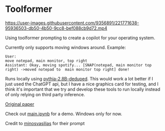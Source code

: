 # Toolformer

https://user-images.githubusercontent.com/9356891/221771638-95936503-db50-4b50-9cc8-bef088cb9d72.mp4


Using toolformer prompting to create a copilot for your operating system.

Currently only supports moving windows around.
Example: 

```
User: 
move notepad, main monitor, top right
Assistant: Okay, moving spotify... [SNAP(notepad, main monitor top right) ->moved notepad to  main monitor top right] done!
```

Runs locally using [pythia-2.8B-deduped](https://huggingface.co/EleutherAI/pythia-2.8b-deduped). This would work a lot better if I just used the ChatGPT api, but I have a nice graphics card for testing, and I think it's important that we try and develop these tools to run locally instead of only relying on third party inference.

[Original paper](https://arxiv.org/abs/2302.04761)

Check out [main.ipynb](main.ipynb) for a demo.
Windows only for now.


Credit to [minosvasilias](https://github.com/minosvasilias/toolformer-zero) for their prompt
